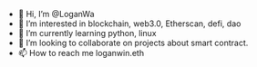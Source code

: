 - 👋 Hi, I’m @LoganWa
- 👀 I’m interested in blockchain, web3.0, Etherscan, defi, dao
- 🌱 I’m currently learning python, linux
- 💞️ I’m looking to collaborate on projects about smart contract.
- 📫 How to reach me  loganwin.eth

<!---
LoganWa/LoganWa is a ✨ special ✨ repository because its `README.md` (this file) appears on your GitHub profile.
You can click the Preview link to take a look at your changes.
--->
